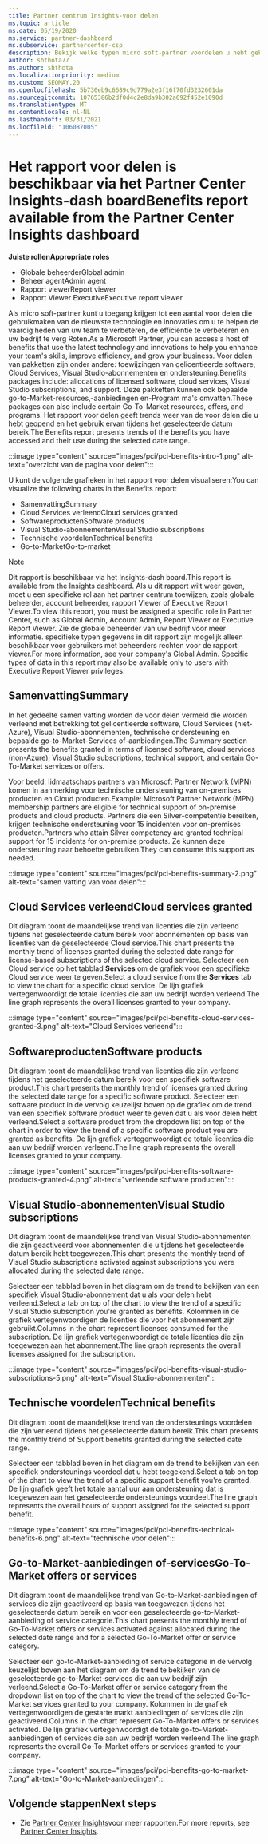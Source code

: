 ```yaml
---
title: Partner centrum Insights-voor delen
ms.topic: article
ms.date: 05/19/2020
ms.service: partner-dashboard
ms.subservice: partnercenter-csp
description: Bekijk welke typen micro soft-partner voordelen u hebt gekregen om uw bedrijf te helpen groeien, de efficiëntie te verbeteren en de vaardig heden van uw team te verbeteren.
author: shthota77
ms.author: shthota
ms.localizationpriority: medium
ms.custom: SEOMAY.20
ms.openlocfilehash: 5b730eb9c6689c9d779a2e3f16f70fd3232601da
ms.sourcegitcommit: 10765386b2df0d4c2e8da9b302a692f452e1090d
ms.translationtype: MT
ms.contentlocale: nl-NL
ms.lasthandoff: 03/31/2021
ms.locfileid: "106087005"
---
```

# <a name="benefits-report-available-from-the-partner-center-insights-dashboard"></a><span data-ttu-id="cd34d-103">Het rapport voor delen is beschikbaar via het Partner Center Insights-dash board</span><span class="sxs-lookup"><span data-stu-id="cd34d-103">Benefits report available from the Partner Center Insights dashboard</span></span>

<span data-ttu-id="cd34d-104">**Juiste rollen**</span><span class="sxs-lookup"><span data-stu-id="cd34d-104">**Appropriate roles**</span></span>

- <span data-ttu-id="cd34d-105">Globale beheerder</span><span class="sxs-lookup"><span data-stu-id="cd34d-105">Global admin</span></span>
- <span data-ttu-id="cd34d-106">Beheer agent</span><span class="sxs-lookup"><span data-stu-id="cd34d-106">Admin agent</span></span>
- <span data-ttu-id="cd34d-107">Rapport viewer</span><span class="sxs-lookup"><span data-stu-id="cd34d-107">Report viewer</span></span>
- <span data-ttu-id="cd34d-108">Rapport Viewer Executive</span><span class="sxs-lookup"><span data-stu-id="cd34d-108">Executive report viewer</span></span>

<span data-ttu-id="cd34d-109">Als micro soft-partner kunt u toegang krijgen tot een aantal voor delen die gebruikmaken van de nieuwste technologie en innovaties om u te helpen de vaardig heden van uw team te verbeteren, de efficiëntie te verbeteren en uw bedrijf te verg Roten.</span><span class="sxs-lookup"><span data-stu-id="cd34d-109">As a Microsoft Partner, you can access a host of benefits that use the latest technology and innovations to help you enhance your team's skills, improve efficiency, and grow your business.</span></span> <span data-ttu-id="cd34d-110">Voor delen van pakketten zijn onder andere: toewijzingen van gelicentieerde software, Cloud Services, Visual Studio-abonnementen en ondersteuning.</span><span class="sxs-lookup"><span data-stu-id="cd34d-110">Benefits packages include: allocations of licensed software, cloud services, Visual Studio subscriptions, and support.</span></span> <span data-ttu-id="cd34d-111">Deze pakketten kunnen ook bepaalde go-to-Market-resources,-aanbiedingen en-Program ma's omvatten.</span><span class="sxs-lookup"><span data-stu-id="cd34d-111">These packages can also include certain Go-To-Market resources, offers, and programs.</span></span> <span data-ttu-id="cd34d-112">Het rapport voor delen geeft trends weer van de voor delen die u hebt geopend en het gebruik ervan tijdens het geselecteerde datum bereik.</span><span class="sxs-lookup"><span data-stu-id="cd34d-112">The Benefits report presents trends of the benefits you have accessed and their use during the selected date range.</span></span>

:::image type="content" source="images/pci/pci-benefits-intro-1.png" alt-text="overzicht van de pagina voor delen":::

<span data-ttu-id="cd34d-114">U kunt de volgende grafieken in het rapport voor delen visualiseren:</span><span class="sxs-lookup"><span data-stu-id="cd34d-114">You can visualize the following charts in the Benefits report:</span></span>

- <span data-ttu-id="cd34d-115">Samenvatting</span><span class="sxs-lookup"><span data-stu-id="cd34d-115">Summary</span></span>
- <span data-ttu-id="cd34d-116">Cloud Services verleend</span><span class="sxs-lookup"><span data-stu-id="cd34d-116">Cloud services granted</span></span>
- <span data-ttu-id="cd34d-117">Softwareproducten</span><span class="sxs-lookup"><span data-stu-id="cd34d-117">Software products</span></span>
- <span data-ttu-id="cd34d-118">Visual Studio-abonnementen</span><span class="sxs-lookup"><span data-stu-id="cd34d-118">Visual Studio subscriptions</span></span>
- <span data-ttu-id="cd34d-119">Technische voordelen</span><span class="sxs-lookup"><span data-stu-id="cd34d-119">Technical benefits</span></span>
- <span data-ttu-id="cd34d-120">Go-to-Market</span><span class="sxs-lookup"><span data-stu-id="cd34d-120">Go-to-market</span></span>

 > [!NOTE]
 > <span data-ttu-id="cd34d-121">Dit rapport is beschikbaar via het Insights-dash board.</span><span class="sxs-lookup"><span data-stu-id="cd34d-121">This report is available from the Insights dashboard.</span></span> <span data-ttu-id="cd34d-122">Als u dit rapport wilt weer geven, moet u een specifieke rol aan het partner centrum toewijzen, zoals globale beheerder, account beheerder, rapport Viewer of Executive Report Viewer.</span><span class="sxs-lookup"><span data-stu-id="cd34d-122">To view this report, you must be assigned a specific role in Partner Center, such as Global Admin, Account Admin, Report Viewer or Executive Report Viewer.</span></span> <span data-ttu-id="cd34d-123">Zie de globale beheerder van uw bedrijf voor meer informatie. specifieke typen gegevens in dit rapport zijn mogelijk alleen beschikbaar voor gebruikers met beheerders rechten voor de rapport viewer.</span><span class="sxs-lookup"><span data-stu-id="cd34d-123">For more information, see your company's Global Admin. Specific types of data in this report may also be available only to users with Executive Report Viewer privileges.</span></span>

## <a name="summary"></a><span data-ttu-id="cd34d-124">Samenvatting</span><span class="sxs-lookup"><span data-stu-id="cd34d-124">Summary</span></span>

<span data-ttu-id="cd34d-125">In het gedeelte samen vatting worden de voor delen vermeld die worden verleend met betrekking tot gelicentieerde software, Cloud Services (niet-Azure), Visual Studio-abonnementen, technische ondersteuning en bepaalde go-to-Market-Services of-aanbiedingen.</span><span class="sxs-lookup"><span data-stu-id="cd34d-125">The Summary section presents the benefits granted in terms of licensed software, cloud services (non-Azure), Visual Studio subscriptions, technical support, and certain Go-To-Market services or offers.</span></span>

<span data-ttu-id="cd34d-126">Voor beeld: lidmaatschaps partners van Microsoft Partner Network (MPN) komen in aanmerking voor technische ondersteuning van on-premises producten en Cloud producten.</span><span class="sxs-lookup"><span data-stu-id="cd34d-126">Example: Microsoft Partner Network (MPN) membership partners are eligible for technical support of on-premise products and cloud products.</span></span> <span data-ttu-id="cd34d-127">Partners die een Silver-competentie bereiken, krijgen technische ondersteuning voor 15 incidenten voor on-premises producten.</span><span class="sxs-lookup"><span data-stu-id="cd34d-127">Partners who attain Silver competency are granted technical support for 15 incidents for on-premise products.</span></span> <span data-ttu-id="cd34d-128">Ze kunnen deze ondersteuning naar behoefte gebruiken.</span><span class="sxs-lookup"><span data-stu-id="cd34d-128">They can consume this support as needed.</span></span> 

:::image type="content" source="images/pci/pci-benefits-summary-2.png" alt-text="samen vatting van voor delen":::

## <a name="cloud-services-granted"></a><span data-ttu-id="cd34d-130">Cloud Services verleend</span><span class="sxs-lookup"><span data-stu-id="cd34d-130">Cloud services granted</span></span>

<span data-ttu-id="cd34d-131">Dit diagram toont de maandelijkse trend van licenties die zijn verleend tijdens het geselecteerde datum bereik voor abonnementen op basis van licenties van de geselecteerde Cloud service.</span><span class="sxs-lookup"><span data-stu-id="cd34d-131">This chart presents the monthly trend of licenses granted during the selected date range for license-based subscriptions of the selected cloud service.</span></span>
<span data-ttu-id="cd34d-132">Selecteer een Cloud service op het tabblad **Services** om de grafiek voor een specifieke Cloud service weer te geven.</span><span class="sxs-lookup"><span data-stu-id="cd34d-132">Select a cloud service from the **Services** tab to view the chart for a specific cloud service.</span></span> <span data-ttu-id="cd34d-133">De lijn grafiek vertegenwoordigt de totale licenties die aan uw bedrijf worden verleend.</span><span class="sxs-lookup"><span data-stu-id="cd34d-133">The line graph represents the overall licenses granted to your company.</span></span>

:::image type="content" source="images/pci/pci-benefits-cloud-services-granted-3.png" alt-text="Cloud Services verleend":::

## <a name="software-products"></a><span data-ttu-id="cd34d-135">Softwareproducten</span><span class="sxs-lookup"><span data-stu-id="cd34d-135">Software products</span></span>

<span data-ttu-id="cd34d-136">Dit diagram toont de maandelijkse trend van licenties die zijn verleend tijdens het geselecteerde datum bereik voor een specifiek software product.</span><span class="sxs-lookup"><span data-stu-id="cd34d-136">This chart presents the monthly trend of licenses granted during the selected date range for a specific software product.</span></span> <span data-ttu-id="cd34d-137">Selecteer een software product in de vervolg keuzelijst boven op de grafiek om de trend van een specifiek software product weer te geven dat u als voor delen hebt verleend.</span><span class="sxs-lookup"><span data-stu-id="cd34d-137">Select a software product from the dropdown list on top of the chart in order to view the trend of a specific software product you are granted as benefits.</span></span> <span data-ttu-id="cd34d-138">De lijn grafiek vertegenwoordigt de totale licenties die aan uw bedrijf worden verleend.</span><span class="sxs-lookup"><span data-stu-id="cd34d-138">The line graph represents the overall licenses granted to your company.</span></span>

:::image type="content" source="images/pci/pci-benefits-software-products-granted-4.png" alt-text="verleende software producten":::

## <a name="visual-studio-subscriptions"></a><span data-ttu-id="cd34d-140">Visual Studio-abonnementen</span><span class="sxs-lookup"><span data-stu-id="cd34d-140">Visual Studio subscriptions</span></span>

<span data-ttu-id="cd34d-141">Dit diagram toont de maandelijkse trend van Visual Studio-abonnementen die zijn geactiveerd voor abonnementen die u tijdens het geselecteerde datum bereik hebt toegewezen.</span><span class="sxs-lookup"><span data-stu-id="cd34d-141">This chart presents the monthly trend of Visual Studio subscriptions activated against subscriptions you were allocated during the selected date range.</span></span>

<span data-ttu-id="cd34d-142">Selecteer een tabblad boven in het diagram om de trend te bekijken van een specifiek Visual Studio-abonnement dat u als voor delen hebt verleend.</span><span class="sxs-lookup"><span data-stu-id="cd34d-142">Select a tab on top of the chart to view the trend of a specific Visual Studio subscription you're granted as benefits.</span></span> <span data-ttu-id="cd34d-143">Kolommen in de grafiek vertegenwoordigen de licenties die voor het abonnement zijn gebruikt.</span><span class="sxs-lookup"><span data-stu-id="cd34d-143">Columns in the chart represent licenses consumed for the subscription.</span></span> <span data-ttu-id="cd34d-144">De lijn grafiek vertegenwoordigt de totale licenties die zijn toegewezen aan het abonnement.</span><span class="sxs-lookup"><span data-stu-id="cd34d-144">The line graph represents the overall licenses assigned for the subscription.</span></span>

:::image type="content" source="images/pci/pci-benefits-visual-studio-subscriptions-5.png" alt-text="Visual Studio-abonnementen":::

## <a name="technical-benefits"></a><span data-ttu-id="cd34d-146">Technische voordelen</span><span class="sxs-lookup"><span data-stu-id="cd34d-146">Technical benefits</span></span>

<span data-ttu-id="cd34d-147">Dit diagram toont de maandelijkse trend van de ondersteunings voordelen die zijn verleend tijdens het geselecteerde datum bereik.</span><span class="sxs-lookup"><span data-stu-id="cd34d-147">This chart presents the monthly trend of Support benefits granted during the selected date range.</span></span>

<span data-ttu-id="cd34d-148">Selecteer een tabblad boven in het diagram om de trend te bekijken van een specifiek ondersteunings voordeel dat u hebt toegekend.</span><span class="sxs-lookup"><span data-stu-id="cd34d-148">Select a tab on top of the chart to view the trend of a specific support benefit you're granted.</span></span> <span data-ttu-id="cd34d-149">De lijn grafiek geeft het totale aantal uur aan ondersteuning dat is toegewezen aan het geselecteerde ondersteunings voordeel.</span><span class="sxs-lookup"><span data-stu-id="cd34d-149">The line graph represents the overall hours of support assigned for the selected support benefit.</span></span>

:::image type="content" source="images/pci/pci-benefits-technical-benefits-6.png" alt-text="technische voor delen":::

## <a name="go-to-market-offers-or-services"></a><span data-ttu-id="cd34d-151">Go-to-Market-aanbiedingen of-services</span><span class="sxs-lookup"><span data-stu-id="cd34d-151">Go-To-Market offers or services</span></span>

<span data-ttu-id="cd34d-152">Dit diagram toont de maandelijkse trend van Go-to-Market-aanbiedingen of services die zijn geactiveerd op basis van toegewezen tijdens het geselecteerde datum bereik en voor een geselecteerde go-to-Market-aanbieding of service categorie.</span><span class="sxs-lookup"><span data-stu-id="cd34d-152">This chart presents the monthly trend of Go-To-Market offers or services activated against allocated during the selected date range and for a selected Go-To-Market offer or service category.</span></span>

<span data-ttu-id="cd34d-153">Selecteer een go-to-Market-aanbieding of service categorie in de vervolg keuzelijst boven aan het diagram om de trend te bekijken van de geselecteerde go-to-Market-services die aan uw bedrijf zijn verleend.</span><span class="sxs-lookup"><span data-stu-id="cd34d-153">Select a Go-To-Market offer or service category from the dropdown list on top of the chart to view the trend of the selected Go-To-Market services granted to your company.</span></span> <span data-ttu-id="cd34d-154">Kolommen in de grafiek vertegenwoordigen de gestarte markt aanbiedingen of services die zijn geactiveerd.</span><span class="sxs-lookup"><span data-stu-id="cd34d-154">Columns in the chart represent Go-To-Market offers or services activated.</span></span> <span data-ttu-id="cd34d-155">De lijn grafiek vertegenwoordigt de totale go-to-Market-aanbiedingen of services die aan uw bedrijf worden verleend.</span><span class="sxs-lookup"><span data-stu-id="cd34d-155">The line graph represents the overall Go-To-Market offers or services granted to your company.</span></span>

:::image type="content" source="images/pci/pci-benefits-go-to-market-7.png" alt-text="Go-to-Market-aanbiedingen":::

## <a name="next-steps"></a><span data-ttu-id="cd34d-157">Volgende stappen</span><span class="sxs-lookup"><span data-stu-id="cd34d-157">Next steps</span></span>

- <span data-ttu-id="cd34d-158">Zie [Partner Center Insights](partner-center-insights.md)voor meer rapporten.</span><span class="sxs-lookup"><span data-stu-id="cd34d-158">For more reports, see [Partner Center Insights](partner-center-insights.md).</span></span>
